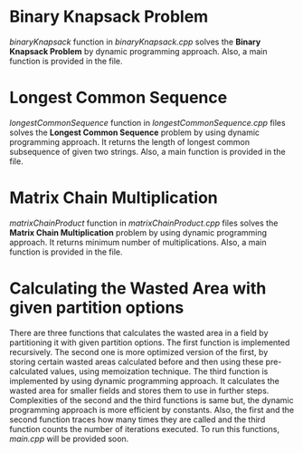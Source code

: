 # Binary Knapsack Problem

*binaryKnapsack* function in *binaryKnapsack.cpp* solves the **Binary Knapsack Problem** by dynamic programming approach. Also, a main function is provided in the file.

# Longest Common Sequence

*longestCommonSequence* function in *longestCommonSequence.cpp* files solves the  **Longest Common Sequence** problem by using dynamic programming approach. It returns the length of longest common subsequence of given two strings. Also, a main function is provided in the file.

# Matrix Chain Multiplication

*matrixChainProduct* function in *matrixChainProduct.cpp* files solves the  **Matrix Chain Multiplication** problem by using dynamic programming approach. It returns minimum number of multiplications. Also, a main function is provided in the file.

# Calculating the Wasted Area with given partition options

There are three functions that calculates the wasted area in a field by partitioning it with given partition options.
The first function is implemented recursively. 
The second one is more optimized version of the first, by storing certain wasted areas calculated before and then using these pre-calculated values, using memoization technique.
The third function is implemented by using dynamic programming approach. It calculates the wasted area for smaller fields and stores them to use in further steps.
Complexities of the second and the third functions is same but, the dynamic programming approach is more efficient by constants.
Also, the first and the second function traces how many times they are called and the third function counts the number of iterations executed.
To run this functions, *main.cpp* will be provided soon.
